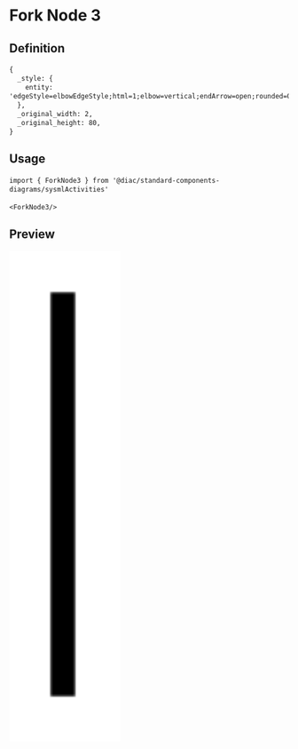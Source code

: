 # Fork Node 3

## Definition

```
{
  _style: { 
    entity: 'edgeStyle=elbowEdgeStyle;html=1;elbow=vertical;endArrow=open;rounded=0;strokeWidth=3;endSize=12;',
  },
  _original_width: 2,
  _original_height: 80,
}
```

## Usage

```
import { ForkNode3 } from '@diac/standard-components-diagrams/sysmlActivities'

<ForkNode3/>
```

## Preview

<img src="./fork-node-3.png" width="200"/>
